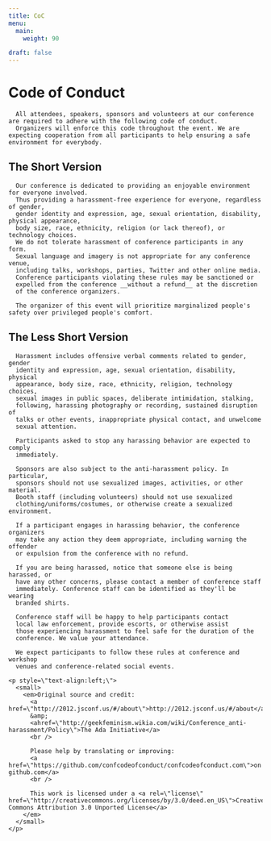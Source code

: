```yaml
---
title: CoC
menu:
  main:
    weight: 90

draft: false
---
```


# Code of Conduct
      All attendees, speakers, sponsors and volunteers at our conference are required to adhere with the following code of conduct.  
      Organizers will enforce this code throughout the event. We are expecting cooperation from all participants to help ensuring a safe environment for everybody.

## The Short Version
      Our conference is dedicated to providing an enjoyable environment for everyone involved. 
      Thus providing a harassment-free experience for everyone, regardless of gender, 
      gender identity and expression, age, sexual orientation, disability, physical appearance, 
      body size, race, ethnicity, religion (or lack thereof), or technology choices. 
      We do not tolerate harassment of conference participants in any form. 
      Sexual language and imagery is not appropriate for any conference venue, 
      including talks, workshops, parties, Twitter and other online media. 
      Conference participants violating these rules may be sanctioned or 
      expelled from the conference __without a refund__ at the discretion 
      of the conference organizers.

      The organizer of this event will prioritize marginalized people's safety over privileged people's comfort.

## The Less Short Version
      Harassment includes offensive verbal comments related to gender, gender 
      identity and expression, age, sexual orientation, disability, physical 
      appearance, body size, race, ethnicity, religion, technology choices, 
      sexual images in public spaces, deliberate intimidation, stalking, 
      following, harassing photography or recording, sustained disruption of 
      talks or other events, inappropriate physical contact, and unwelcome 
      sexual attention.

      Participants asked to stop any harassing behavior are expected to comply 
      immediately.

      Sponsors are also subject to the anti-harassment policy. In particular, 
      sponsors should not use sexualized images, activities, or other material. 
      Booth staff (including volunteers) should not use sexualized 
      clothing/uniforms/costumes, or otherwise create a sexualized environment.

      If a participant engages in harassing behavior, the conference organizers 
      may take any action they deem appropriate, including warning the offender 
      or expulsion from the conference with no refund.

      If you are being harassed, notice that someone else is being harassed, or 
      have any other concerns, please contact a member of conference staff 
      immediately. Conference staff can be identified as they'll be wearing 
      branded shirts.

      Conference staff will be happy to help participants contact 
      local law enforcement, provide escorts, or otherwise assist 
      those experiencing harassment to feel safe for the duration of the 
      conference. We value your attendance.

      We expect participants to follow these rules at conference and workshop 
      venues and conference-related social events.

    <p style=\"text-align:left;\">
      <small>
        <em>Original source and credit:
          <a href=\"http://2012.jsconf.us/#/about\">http://2012.jsconf.us/#/about</a>
          &amp;
          <ahref=\"http://geekfeminism.wikia.com/wiki/Conference_anti-harassment/Policy\">The Ada Initiative</a>
          <br />

          Please help by translating or improving:
          <a href=\"https://github.com/confcodeofconduct/confcodeofconduct.com\">on github.com</a>
          <br />

          This work is licensed under a <a rel=\"license\" href=\"http://creativecommons.org/licenses/by/3.0/deed.en_US\">Creative Commons Attribution 3.0 Unported License</a>
        </em>
      </small>
    </p>